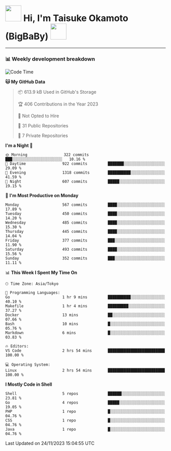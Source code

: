 <!-- Title -->
<h1>
    <img src="https://media.tenor.com/TlyRveJkgo4AAAAi/cloud-cloud-strife.gif" width="50"/> 
    Hi, I'm Taisuke Okamoto (BigBaBy) 
    <img src="https://media.tenor.com/TlyRveJkgo4AAAAi/cloud-cloud-strife.gif" width="50"/>
</h1>

---

<h3> 📊 Weekly development breakdown </h3>
<!-- waka-readme-stats -->

<!--START_SECTION:waka-->
![Code Time](http://img.shields.io/badge/Code%20Time-1%2C659%20hrs%2010%20mins-blue)

**🐱 My GitHub Data** 

> 📦 613.9 kB Used in GitHub's Storage 
 > 
> 🏆 406 Contributions in the Year 2023
 > 
> 🚫 Not Opted to Hire
 > 
> 📜 31 Public Repositories 
 > 
> 🔑 7 Private Repositories 
 > 
**I'm a Night 🦉** 

```text
🌞 Morning                322 commits         ███░░░░░░░░░░░░░░░░░░░░░░   10.16 % 
🌆 Daytime                922 commits         ███████░░░░░░░░░░░░░░░░░░   29.09 % 
🌃 Evening                1318 commits        ██████████░░░░░░░░░░░░░░░   41.59 % 
🌙 Night                  607 commits         █████░░░░░░░░░░░░░░░░░░░░   19.15 % 
```
📅 **I'm Most Productive on Monday** 

```text
Monday                   567 commits         ████░░░░░░░░░░░░░░░░░░░░░   17.89 % 
Tuesday                  450 commits         ████░░░░░░░░░░░░░░░░░░░░░   14.20 % 
Wednesday                485 commits         ████░░░░░░░░░░░░░░░░░░░░░   15.30 % 
Thursday                 445 commits         ████░░░░░░░░░░░░░░░░░░░░░   14.04 % 
Friday                   377 commits         ███░░░░░░░░░░░░░░░░░░░░░░   11.90 % 
Saturday                 493 commits         ████░░░░░░░░░░░░░░░░░░░░░   15.56 % 
Sunday                   352 commits         ███░░░░░░░░░░░░░░░░░░░░░░   11.11 % 
```


📊 **This Week I Spent My Time On** 

```text
🕑︎ Time Zone: Asia/Tokyo

💬 Programming Languages: 
Go                       1 hr 9 mins         ██████████░░░░░░░░░░░░░░░   40.10 % 
Makefile                 1 hr 4 mins         █████████░░░░░░░░░░░░░░░░   37.27 % 
Docker                   13 mins             ██░░░░░░░░░░░░░░░░░░░░░░░   07.66 % 
Bash                     10 mins             █░░░░░░░░░░░░░░░░░░░░░░░░   05.76 % 
Markdown                 6 mins              █░░░░░░░░░░░░░░░░░░░░░░░░   03.83 % 

🔥 Editors: 
VS Code                  2 hrs 54 mins       █████████████████████████   100.00 % 

💻 Operating System: 
Linux                    2 hrs 54 mins       █████████████████████████   100.00 % 
```

**I Mostly Code in Shell** 

```text
Shell                    5 repos             ██████░░░░░░░░░░░░░░░░░░░   23.81 % 
Go                       4 repos             █████░░░░░░░░░░░░░░░░░░░░   19.05 % 
PHP                      1 repo              █░░░░░░░░░░░░░░░░░░░░░░░░   04.76 % 
CSS                      1 repo              █░░░░░░░░░░░░░░░░░░░░░░░░   04.76 % 
Java                     1 repo              █░░░░░░░░░░░░░░░░░░░░░░░░   04.76 % 
```




 Last Updated on 24/11/2023 15:04:55 UTC
<!--END_SECTION:waka-->
